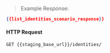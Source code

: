 > Example Response:

```json
{{list_identities_scenario_response}}
```

#### HTTP Request

`GET {{staging_base_url}}/identities/`

